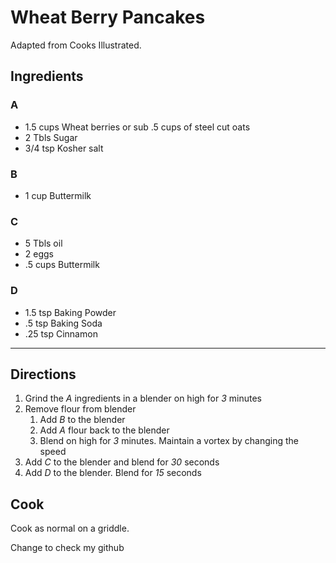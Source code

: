 # Wheat Berry Pancakes

Adapted from Cooks Illustrated.

## Ingredients

### A

- 1.5 cups Wheat berries or sub .5 cups of steel cut oats
- 2 Tbls Sugar
- 3/4 tsp Kosher salt

### B

- 1 cup Buttermilk

### C

- 5 Tbls oil
- 2 eggs
- .5 cups Buttermilk

### D

- 1.5 tsp Baking Powder
- .5 tsp Baking Soda
- .25 tsp Cinnamon

---

## Directions

1. Grind the _A_ ingredients in a blender on high for _3_ minutes
1. Remove flour from blender
    1. Add _B_ to the blender
    1. Add _A_ flour back to the blender
    1. Blend on high for _3_ minutes. Maintain a vortex by changing the speed
1. Add _C_ to the blender and blend for _30_ seconds
1. Add _D_ to the blender. Blend for _15_ seconds

## Cook

Cook as normal on a griddle.

Change to check my github
